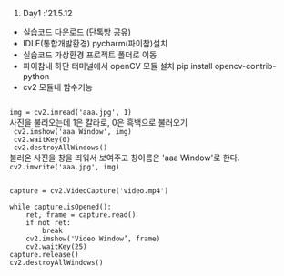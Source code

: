 1. Day1 :'21.5.12
* 실습코드 다운로드 (단톡방 공유)
* IDLE(통합개발환경) pycharm(파이참)설치
* 실습코드 가상환경 프로젝트 폴더로 이동
* 파이참내 하단 터미널에서 openCV 모듈 설치
  pip install opencv-contrib-python
* cv2 모듈내 함수기능

<code>
img = cv2.imread('aaa.jpg', 1)
</code>
사진을 불러오는데 1은 칼라로, 0은 흑백으로 불러오기

<code>
 cv2.imshow('aaa Window', img)
 cv2.waitKey(0)
 cv2.destroyAllWindows()
</code>
불러온 사진을 창을 띄워서 보여주고 
창이름은 'aaa Window'로 한다. 

<code>
cv2.imwrite('aaa.jpg', img)
</code>

<pre>
<code>
capture = cv2.VideoCapture('video.mp4')

while capture.isOpened():
    ret, frame = capture.read()
    if not ret:
        break
    cv2.imshow('Video Window’, frame)
    cv2.waitKey(25)
capture.release()
cv2.destroyAllWindows()
</code>
</pre>
